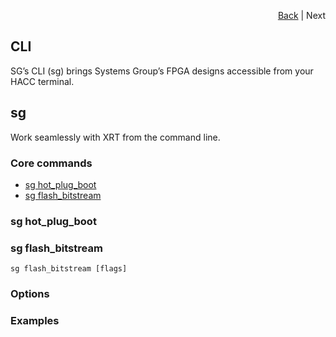 <div id="readme" class="Box-body readme blob js-code-block-container">
<article class="markdown-body entry-content p-3 p-md-6" itemprop="text">
<p align="right">
<a href="https://github.com/fpgasystems/hacc">Back</a> | Next
</p>

# CLI
SG’s CLI (sg) brings Systems Group’s FPGA designs accessible from your HACC terminal. 

## sg
Work seamlessly with XRT from the command line.

### Core commands

* [sg hot_plug_boot](#sg-hotplugboot)
* [sg flash_bitstream](#sg-flashbitstream)

### sg hot_plug_boot

### sg flash_bitstream
```
sg flash_bitstream [flags]
```

### Options

### Examples
